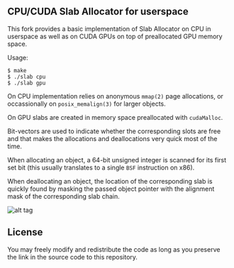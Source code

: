 ## CPU/CUDA Slab Allocator for userspace

This fork provides a basic implementation of Slab Allocator on CPU in
userspace as well as on CUDA GPUs on top of preallocated GPU memory space.

Usage:

```
$ make
$ ./slab cpu
$ ./slab gpu
```

On CPU implementation relies on anonymous `mmap(2)` page allocations,
or occassionally on `posix_memalign(3)` for larger objects.

On GPU slabs are created in memory space preallocated with `cudaMalloc`.

Bit-vectors are used to indicate whether the corresponding slots are free
and that makes the allocations and deallocations very quick most of the time.

When allocating an object, a 64-bit unsigned integer is scanned for its first
set bit (this usually translates to a single `BSF` instruction on x86).

When deallocating an object, the location of the corresponding slab is quickly
found by masking the passed object pointer with the alignment mask of the
corresponding slab chain.

![alt tag](https://raw.github.com/bbu/userland-slab-allocator/master/screenshot.png)

## License

You may freely modify and redistribute the code as long as you preserve the
link in the source code to this repository.
